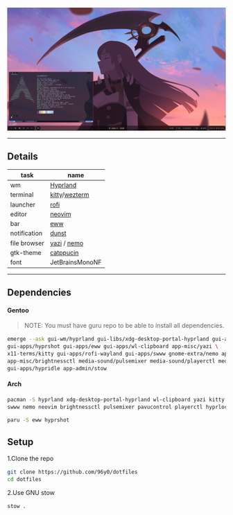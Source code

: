 ![preview](preview.png)

---

## Details

| task | name |
| --- | --- |
| wm | [Hyprland](https://github.com/hyprwm/Hyprland) |
| terminal | [kitty](https://github.com/kovidgoyal/kitty)/[wezterm]() |
| launcher | [rofi](https://github.com/davatorium/rofi) |
| editor | [neovim](https://github.com/neovim/neovim) |
| bar | [eww](https://github.com/elkowar/eww) |
| notification | [dunst](https://github.com/dunst-project/dunst) |
| file browser | [yazi](https://github.com/sxyazi/yazi) / [nemo](https://github.com/linuxmint/nemo) |
| gtk-theme | [catppucin](https://github.com/catppuccin/catppuccin) |
| font | JetBrainsMonoNF |

---

## Dependencies

#### Gentoo

> NOTE: You must have guru repo to be able to install all dependencies.
```bash
emerge --ask gui-wm/hyprland gui-libs/xdg-desktop-portal-hyprland gui-apps/hyprlock \
gui-apps/hyprshot gui-apps/eww gui-apps/wl-clipboard app-misc/yazi \
x11-terms/kitty gui-apps/rofi-wayland gui-apps/swww gnome-extra/nemo app-editors/neovim \
app-misc/brightnessctl media-sound/pulsemixer media-sound/playerctl media-sound/pavucontrol \
gui-apps/hypridle app-admin/stow
```

#### Arch
```bash
pacman -S hyprland xdg-desktop-portal-hyprland wl-clipboard yazi kitty rofi-wayland \
swww nemo neovim brightnessctl pulsemixer pavucontrol playerctl hyprlock hypridle stow 
```

```bash
paru -S eww hyprshot 

```

## Setup

1.Clone the repo
```bash
git clone https://github.com/96y0/dotfiles
cd dotfiles
```

2.Use GNU stow
```bash
stow .
```


